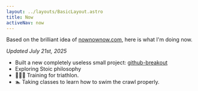 ```yaml
---
layout: ../layouts/BasicLayout.astro
title: Now
activeNav: now
---
```

Based on the brilliant idea of [nownownow.com](https://nownownow.com/), here is what I'm doing now.

_Updated July 21st, 2025_

- Built a new completely useless small project: [github-breakout](/projects/github-breakout/)
- Exploring Stoic philosophy
- 🚴🏃‍♂️ Training for triathlon.
- 🏊 Taking classes to learn how to swim the crawl properly.

